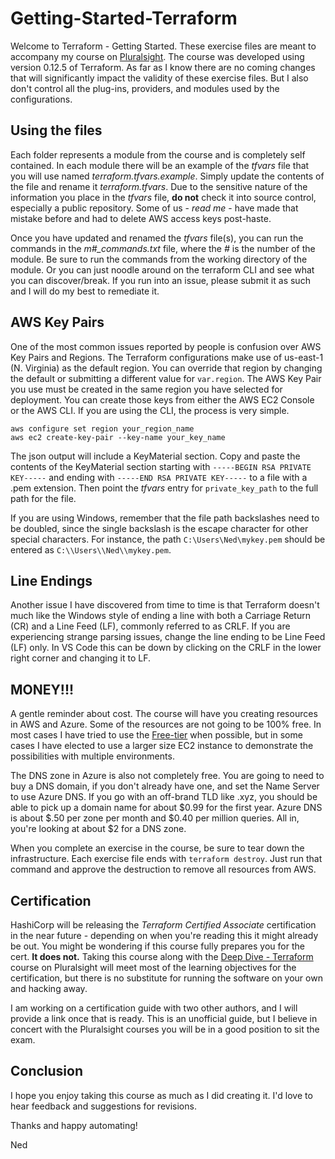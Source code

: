 # Getting-Started-Terraform

Welcome to Terraform - Getting Started.  These exercise files are meant to accompany my course on [Pluralsight](https://app.pluralsight.com/library/courses/terraform-getting-started).  The course was developed using version 0.12.5 of Terraform.  As far as I know there are no coming changes that will significantly impact the validity of these exercise files.  But I also don't control all the plug-ins, providers, and modules used by the configurations. 

## Using the files

Each folder represents a module from the course and is completely self contained.  In each module there will be an example of the *tfvars* file that you will use named *terraform.tfvars.example*.  Simply update the contents of the file and rename it *terraform.tfvars*.  Due to the sensitive nature of the information you place in the *tfvars* file, **do not** check it into source control, especially a public repository.  Some of us - *read me* - have made that mistake before and had to delete AWS access keys post-haste.

Once you have updated and renamed the *tfvars* file(s), you can run the commands in the *m#_commands.txt* file, where the *#* is the number of the module.  Be sure to run the commands from the working directory of the module.  Or you can just noodle around on the terraform CLI and see what you can discover/break.  If you run into an issue, please submit it as such and I will do my best to remediate it.

## AWS Key Pairs

One of the most common issues reported by people is confusion over AWS Key Pairs and Regions.  The Terraform configurations make use of us-east-1 (N. Virginia) as the default region.  You can override that region by changing the default or submitting a different value for `var.region`.  The AWS Key Pair you use must be created in the same region you have selected for deployment.  You can create those keys from either the AWS EC2 Console or the AWS CLI.  If you are using the CLI, the process is very simple.

```console
aws configure set region your_region_name
aws ec2 create-key-pair --key-name your_key_name
```

The json output will include a KeyMaterial section.  Copy and paste the contents of the KeyMaterial section starting with `-----BEGIN RSA PRIVATE KEY-----` and ending with `-----END RSA PRIVATE KEY-----` to a file with a .pem extension.  Then point the *tfvars* entry for `private_key_path` to the full path for the file.

If you are using Windows, remember that the file path backslashes need to be doubled, since the single backslash is the escape character for other special characters.  For instance, the path `C:\Users\Ned\mykey.pem` should be entered as `C:\\Users\\Ned\\mykey.pem`.

## Line Endings

Another issue I have discovered from time to time is that Terraform doesn't much like the Windows style of ending a line with both a Carriage Return (CR) and a Line Feed (LF), commonly referred to as CRLF.  If you are experiencing strange parsing issues, change the line ending to be Line Feed (LF) only.  In VS Code this can be down by clicking on the CRLF in the lower right corner and changing it to LF.

## MONEY!!!

A gentle reminder about cost.  The course will have you creating resources in AWS and Azure.  Some of the resources are not going to be 100% free.  In most cases I have tried to use the [Free-tier](https://aws.amazon.com/free/) when possible, but in some cases I have elected to use a larger size EC2 instance to demonstrate the possibilities with multiple environments.  

The DNS zone in Azure is also not completely free.  You are going to need to buy a DNS domain, if you don't already have one, and set the Name Server to use Azure DNS.  If you go with an off-brand TLD like .xyz, you should be able to pick up a domain name for about $0.99 for the first year.  Azure DNS is about $.50 per zone per month and $0.40 per million queries.  All in, you're looking at about $2 for a DNS zone.

When you complete an exercise in the course, be sure to tear down the infrastructure.  Each exercise file ends with `terraform destroy`.  Just run that command and approve the destruction to remove all resources from AWS.

## Certification

HashiCorp will be releasing the *Terraform Certified Associate* certification in the near future - depending on when you're reading this it might already be out.  You might be wondering if this course fully prepares you for the cert.  **It does not.**  Taking this course along with the [Deep Dive - Terraform](https://app.pluralsight.com/library/courses/deep-dive-terraform) course on Pluralsight will meet most of the learning objectives for the certification, but there is no substitute for running the software on your own and hacking away.

I am working on a certification guide with two other authors, and I will provide a link once that is ready.  This is an unofficial guide, but I believe in concert with the Pluralsight courses you will be in a good position to sit the exam.

## Conclusion

I hope you enjoy taking this course as much as I did creating it.  I'd love to hear feedback and suggestions for revisions.

Thanks and happy automating!

Ned
